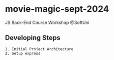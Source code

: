 # movie-magic-sept-2024
JS Back-End Course Workshop @SoftUni

## Developing Steps
    1. Initial Project Architecture
    2. Setup express